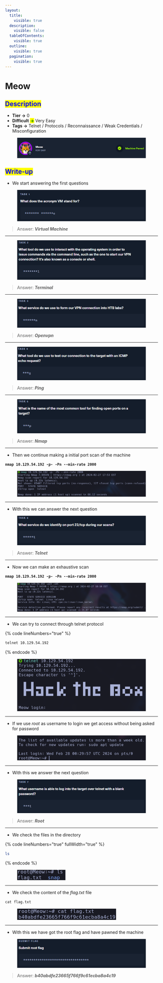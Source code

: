 ```yaml
---
layout:
  title:
    visible: true
  description:
    visible: false
  tableOfContents:
    visible: true
  outline:
    visible: true
  pagination:
    visible: true
---
```


# Meow

## <mark style="color:blue;">Description</mark>

* **Tier **<mark style="color:green;">**->**</mark> 0
* **Difficult** <mark style="color:green;">**->**</mark> Very Easy
* **Tags **<mark style="color:green;">**->**</mark> Telnet / Protocols / Reconnaissance / Weak Credentials / Misconfiguration

<figure><img src="../../../.gitbook/assets/image (19).png" alt=""><figcaption></figcaption></figure>



## <mark style="color:blue;">Write-up</mark>

* We start answering the first questions

<figure><img src="../../../.gitbook/assets/image (27).png" alt=""><figcaption></figcaption></figure>

> Answer: _**Virtual Machine**_

***

<figure><img src="../../../.gitbook/assets/image (28).png" alt=""><figcaption></figcaption></figure>

> Answer: _**Terminal**_

***

<figure><img src="../../../.gitbook/assets/image (29).png" alt=""><figcaption></figcaption></figure>

> Answer: _**Openvpn**_

***

<figure><img src="../../../.gitbook/assets/image (30).png" alt=""><figcaption></figcaption></figure>

> Answer: _**Ping**_

***

<figure><img src="../../../.gitbook/assets/image (31).png" alt=""><figcaption></figcaption></figure>

> Answer: _**Nmap**_

***

* Then we continue making a initial port scan of the machine

<pre class="language-bash" data-line-numbers><code class="lang-bash"><strong>nmap 10.129.54.192 -p- -Pn --min-rate 2000
</strong></code></pre>

<figure><img src="../../../.gitbook/assets/image (24).png" alt=""><figcaption></figcaption></figure>

***

* With this we can answer the next question

<figure><img src="../../../.gitbook/assets/image (32).png" alt=""><figcaption></figcaption></figure>

> Answer: _**Telnet**_

***

* Now we can make an exhaustive scan

<pre class="language-bash" data-line-numbers><code class="lang-bash"><strong>nmap 10.129.54.192 -p- -Pn --min-rate 2000
</strong></code></pre>

<figure><img src="../../../.gitbook/assets/image (25).png" alt=""><figcaption></figcaption></figure>

***

* We can try to connect through telnet protocol

{% code lineNumbers="true" %}
```bash
telnet 10.129.54.192
```
{% endcode %}

<div align="center" data-full-width="false">

<figure><img src="../../../.gitbook/assets/image (33).png" alt=""><figcaption></figcaption></figure>

</div>

***

* If we use _root_ as username to login we get access without being asked for password

<figure><img src="../../../.gitbook/assets/image (38).png" alt=""><figcaption></figcaption></figure>

***

* With this we answer the next question

<figure><img src="../../../.gitbook/assets/image (37).png" alt=""><figcaption></figcaption></figure>

> Answer: _**Root**_

***

* We check the files in the directory

{% code lineNumbers="true" fullWidth="true" %}
```bash
ls
```
{% endcode %}

<figure><img src="../../../.gitbook/assets/image (41).png" alt=""><figcaption></figcaption></figure>

***

* We check the content of the _flag.txt_ file

```purebasic
cat flag.txt
```

<figure><img src="../../../.gitbook/assets/image (40).png" alt=""><figcaption></figcaption></figure>

***

* With this we have got the root flag and have pawned the machine

<figure><img src="../../../.gitbook/assets/image (39).png" alt=""><figcaption></figcaption></figure>

> Answer: _**b40abdfe23665f766f9c61ecba8a4c19**_
